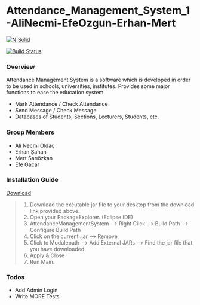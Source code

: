 # Attendance_Management_System_1-AliNecmi-EfeOzgun-Erhan-Mert

[![N|Solid](https://i.pinimg.com/originals/66/91/34/669134ccc51bbe833736ce25d1379969.jpg)](https://nodesource.com/products/nsolid)

[![Build Status](https://travis-ci.org/joemccann/dillinger.svg?branch=master)](https://travis-ci.org/joemccann/dillinger)
### Overview
Attendance Management System is a software which is developed in order to be used in schools, universities, institutes. Provides some major functions to ease the education system.

  - Mark Attendance / Check Attendance
  - Send Message / Check Message
  - Databases of Students, Sections, Lecturers, Students, etc. 

### Group Members

  - Ali Necmi Oldaç
  - Erhan Şahan
  - Mert Sarıözkan
  - Efe Gacar
  
### Installation Guide
[Download] 
  > 1. Download the excutable jar file to your desktop from the download link provided above.
  > 2. Open your PackageExplorer. (Eclipse IDE)
  > 3. AttendanceManagementSystem --> Right Click --> Build Path --> Configure Build Path
  > 4. Click on the current .jar --> Remove 
  > 5. Click to Modulepath --> Add External JARs --> Find the jar file that you have downloaded. 
  > 6. Apply & Close
  > 7. Run Main.

### Todos

 - Add Admin Login
 - Write MORE Tests




[//]: # (These are reference links used in the body of this note and get stripped out when the markdown processor does its job. There is no need to format nicely because it shouldn't be seen. Thanks SO - http://stackoverflow.com/questions/4823468/store-comments-in-markdown-syntax)

   [Download]: <https://bitbucket.org/xerial/sqlite-jdbc/downloads/sqlite-jdbc-3.27.2.1.jar>
   [dill]: <https://github.com/joemccann/dillinger>
   [git-repo-url]: <https://github.com/joemccann/dillinger.git>
   [john gruber]: <http://daringfireball.net>
   [df1]: <http://daringfireball.net/projects/markdown/>
   [markdown-it]: <https://github.com/markdown-it/markdown-it>
   [Ace Editor]: <http://ace.ajax.org>
   [node.js]: <http://nodejs.org>
   [Twitter Bootstrap]: <http://twitter.github.com/bootstrap/>
   [jQuery]: <http://jquery.com>
   [@tjholowaychuk]: <http://twitter.com/tjholowaychuk>
   [express]: <http://expressjs.com>
   [AngularJS]: <http://angularjs.org>
   [Gulp]: <http://gulpjs.com>

   [PlDb]: <https://github.com/joemccann/dillinger/tree/master/plugins/dropbox/README.md>
   [PlGh]: <https://github.com/joemccann/dillinger/tree/master/plugins/github/README.md>
   [PlGd]: <https://github.com/joemccann/dillinger/tree/master/plugins/googledrive/README.md>
   [PlOd]: <https://github.com/joemccann/dillinger/tree/master/plugins/onedrive/README.md>
   [PlMe]: <https://github.com/joemccann/dillinger/tree/master/plugins/medium/README.md>
   [PlGa]: <https://github.com/RahulHP/dillinger/blob/master/plugins/googleanalytics/README.md>
